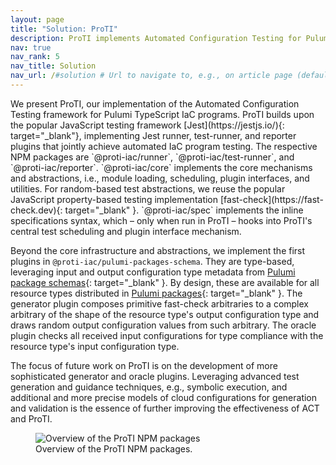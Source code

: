 ```yaml
---
layout: page
title: "Solution: ProTI"
description: ProTI implements Automated Configuration Testing for Pulumi TypeScript.
nav: true
nav_rank: 5
nav_title: Solution
nav_url: /#solution # Url to navigate to, e.g., on article page (defaults to .url)
---
```


<div class="row">
    <div class="col-12 col-lg-6" markdown="1">
We present ProTI,
our implementation of the Automated Configuration Testing framework for Pulumi TypeScript IaC programs.
ProTI builds upon the popular JavaScript testing framework [Jest](https://jestjs.io/){: target="_blank"},
implementing Jest runner, test-runner, and reporter plugins that jointly achieve automated IaC program testing.
The respective NPM packages are `@proti-iac/runner`, `@proti-iac/test-runner`, and `@proti-iac/reporter`.
`@proti-iac/core` implements the core mechanisms and abstractions,
i.e., module loading, scheduling, plugin interfaces, and utilities.
For random-based test abstractions, we reuse the popular JavaScript property-based testing implementation [fast-check](https://fast-check.dev){: target="_blank" }.
`@proti-iac/spec` implements the inline specifications syntax,
which – only when run in ProTI – hooks into ProTI's central test scheduling and plugin interface mechanism.

Beyond the core infrastructure and abstractions,
we implement the first plugins in `@proti-iac/pulumi-packages-schema`.
They are type-based, leveraging input and output configuration type metadata from [Pulumi package schemas](https://www.pulumi.com/docs/using-pulumi/pulumi-packages/schema/){: target="_blank" }.
By design, these are available for all resource types distributed in [Pulumi packages](https://www.pulumi.com/product/packages/){: target="_blank" }.
The generator plugin composes primitive fast-check arbitraries to a complex arbitrary
of the shape of the resource type's output configuration type
and draws random output configuration values from such arbitrary.
The oracle plugin checks all received input configurations for type compliance with the resource type's input configuration type. 

The focus of future work on ProTI is on the development of more sophisticated generator and oracle plugins.
Leveraging advanced test generation and guidance techniques, e.g., symbolic execution,
and additional and more precise models of cloud configurations for generation and validation
is the essence of further improving the effectiveness of ACT and ProTI.
</div>
    <div class="col-12 col-lg-6">
        <figure class="card border">
            <img src="{{ '/assets/img/proti-packages.svg' | relative_url }}" alt="Overview of the ProTI NPM packages" class="card-header card-img-top" />
            <figcaption class="card-footer figure-caption text-center border-0">Overview of the ProTI NPM packages.</figcaption>
        </figure>
    </div>
</div>